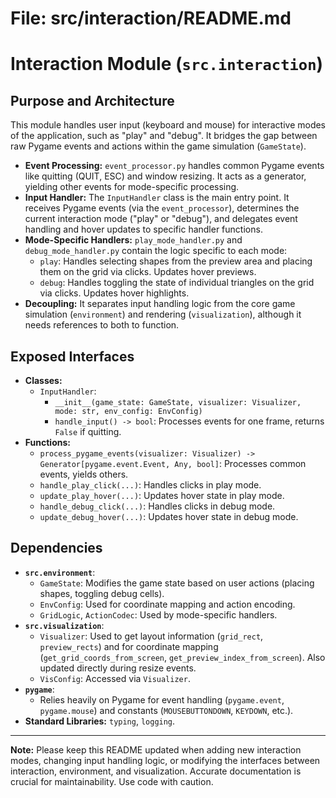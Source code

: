 # File: src/interaction/README.md
# Interaction Module (`src.interaction`)

## Purpose and Architecture

This module handles user input (keyboard and mouse) for interactive modes of the application, such as "play" and "debug". It bridges the gap between raw Pygame events and actions within the game simulation (`GameState`).

-   **Event Processing:** `event_processor.py` handles common Pygame events like quitting (QUIT, ESC) and window resizing. It acts as a generator, yielding other events for mode-specific processing.
-   **Input Handler:** The `InputHandler` class is the main entry point. It receives Pygame events (via the `event_processor`), determines the current interaction mode ("play" or "debug"), and delegates event handling and hover updates to specific handler functions.
-   **Mode-Specific Handlers:** `play_mode_handler.py` and `debug_mode_handler.py` contain the logic specific to each mode:
    -   `play`: Handles selecting shapes from the preview area and placing them on the grid via clicks. Updates hover previews.
    -   `debug`: Handles toggling the state of individual triangles on the grid via clicks. Updates hover highlights.
-   **Decoupling:** It separates input handling logic from the core game simulation (`environment`) and rendering (`visualization`), although it needs references to both to function.

## Exposed Interfaces

-   **Classes:**
    -   `InputHandler`:
        -   `__init__(game_state: GameState, visualizer: Visualizer, mode: str, env_config: EnvConfig)`
        -   `handle_input() -> bool`: Processes events for one frame, returns `False` if quitting.
-   **Functions:**
    -   `process_pygame_events(visualizer: Visualizer) -> Generator[pygame.event.Event, Any, bool]`: Processes common events, yields others.
    -   `handle_play_click(...)`: Handles clicks in play mode.
    -   `update_play_hover(...)`: Updates hover state in play mode.
    -   `handle_debug_click(...)`: Handles clicks in debug mode.
    -   `update_debug_hover(...)`: Updates hover state in debug mode.

## Dependencies

-   **`src.environment`**:
    -   `GameState`: Modifies the game state based on user actions (placing shapes, toggling debug cells).
    -   `EnvConfig`: Used for coordinate mapping and action encoding.
    -   `GridLogic`, `ActionCodec`: Used by mode-specific handlers.
-   **`src.visualization`**:
    -   `Visualizer`: Used to get layout information (`grid_rect`, `preview_rects`) and for coordinate mapping (`get_grid_coords_from_screen`, `get_preview_index_from_screen`). Also updated directly during resize events.
    -   `VisConfig`: Accessed via `Visualizer`.
-   **`pygame`**:
    -   Relies heavily on Pygame for event handling (`pygame.event`, `pygame.mouse`) and constants (`MOUSEBUTTONDOWN`, `KEYDOWN`, etc.).
-   **Standard Libraries:** `typing`, `logging`.

---

**Note:** Please keep this README updated when adding new interaction modes, changing input handling logic, or modifying the interfaces between interaction, environment, and visualization. Accurate documentation is crucial for maintainability.
Use code with caution.
